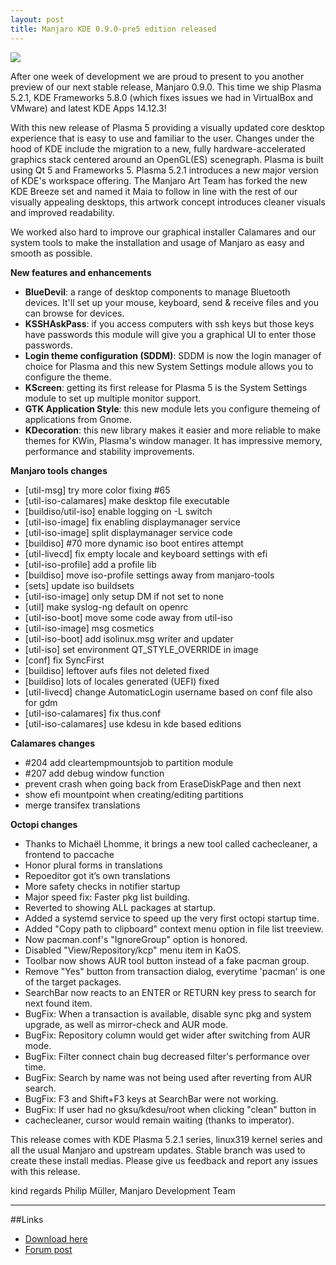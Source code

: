 ```yaml
---
layout: post
title: Manjaro KDE 0.9.0-pre5 edition released
---
```


<img src="{{ site.baseurl }}/images/manjaro-kde-090-pre4.jpg">

After one week of development we are proud to present to you another preview of our next stable release, Manjaro 0.9.0. This time we ship Plasma 5.2.1, KDE Frameworks 5.8.0 (which fixes issues we had in VirtualBox and VMware) and latest KDE Apps 14.12.3!

With this new release of Plasma 5 providing a visually updated core desktop experience that is easy to use and familiar to the user. Changes under the hood of KDE include the migration to a new, fully hardware-accelerated graphics stack centered around an OpenGL(ES) scenegraph. Plasma is built using Qt 5 and Frameworks 5. Plasma 5.2.1 introduces a new major version of KDE's workspace offering. The Manjaro Art Team has forked the new KDE Breeze set and named it Maia to follow in line with the rest of our visually appealing desktops, this artwork concept introduces cleaner visuals and improved readability.

We worked also hard to improve our graphical installer Calamares and our system tools to make the installation and usage of Manjaro as easy and smooth as possible.

**New features and enhancements**

* **BlueDevil**: a range of desktop components to manage Bluetooth devices. It'll set up your mouse, keyboard, send & receive files and you can browse for devices.
* **KSSHAskPass**: if you access computers with ssh keys but those keys have passwords this module will give you a graphical UI to enter those passwords.
* **Login theme configuration (SDDM)**: SDDM is now the login manager of choice for Plasma and this new System Settings module allows you to configure the theme.
* **KScreen**: getting its first release for Plasma 5 is the System Settings module to set up multiple monitor support.
* **GTK Application Style**: this new module lets you configure themeing of applications from Gnome.
* **KDecoration**: this new library makes it easier and more reliable to make themes for KWin, Plasma's window manager. It has impressive memory, performance and stability improvements.

**Manjaro tools changes**

* [util-msg] try more color fixing #65 
* [util-iso-calamares] make desktop file executable
* [buildiso/util-iso] enable logging on -L switch
* [util-iso-image] fix enabling displaymanager service
* [util-iso-image] split displaymanager service code
* [buildiso] #70 more dynamic iso boot entires attempt
* [util-livecd] fix empty locale and keyboard settings with efi
* [util-iso-profile] add a profile lib
* [buildiso] move iso-profile settings away from manjaro-tools
* [sets] update iso buildsets
* [util-iso-image] only setup DM if not set to none
* [util] make syslog-ng default on openrc
* [util-iso-boot] move some code away from util-iso
* [util-iso-image] msg cosmetics
* [util-iso-boot] add isolinux.msg writer and updater
* [util-iso] set environment QT_STYLE_OVERRIDE in image
* [conf] fix SyncFirst
* [buildiso] leftover aufs files not deleted fixed
* [buildiso] lots of locales generated (UEFI) fixed
* [util-livecd] change AutomaticLogin username based on conf file also for gdm
* [util-iso-calamares] fix thus.conf
* [util-iso-calamares] use kdesu in kde based editions

**Calamares changes**

* #204 add cleartempmountsjob to partition module
* #207 add debug window function
* prevent crash when going back from EraseDiskPage and then next
* show efi mountpoint when creating/editing partitions
* merge transifex translations

**Octopi changes**

* Thanks to Michaël Lhomme, it brings a new tool called cachecleaner, a frontend to paccache
* Honor plural forms in translations
* Repoeditor got it’s own translations
* More safety checks in notifier startup
* Major speed fix: Faster pkg list building.
* Reverted to showing ALL packages at startup.
* Added a systemd service to speed up the very first octopi startup time.
* Added "Copy path to clipboard" context menu option in file list treeview.
* Now pacman.conf's "IgnoreGroup" option is honored.
* Disabled "View/Repository/kcp" menu item in KaOS.
* Toolbar now shows AUR tool button instead of a fake pacman group.
* Remove "Yes" button from transaction dialog, everytime 'pacman' is one of the target packages.
* SearchBar now reacts to an ENTER or RETURN key press to search for next found item.
* BugFix: When a transaction is available, disable sync pkg and system upgrade, as well as mirror-check and AUR mode.
* BugFix: Repository column would get wider after switching from AUR mode.
* BugFix: Filter connect chain bug decreased filter's performance over time.
* BugFix: Search by name was not being used after reverting from AUR search.
* BugFix: F3 and Shift+F3 keys at SearchBar were not working.
* BugFix: If user had no gksu/kdesu/root when clicking "clean" button in
* cachecleaner, cursor would remain waiting (thanks to imperator).

This release comes with KDE Plasma 5.2.1 series, linux319 kernel series and all the usual Manjaro and upstream updates. Stable branch was used to create these install medias. Please give us feedback and report any issues with this release.

kind regards
Philip Müller, Manjaro Development Team

----

##Links

* [Download here](http://sourceforge.net/projects/manjarotest/files/0.9.0/kde/0.9.0-pre5/)
* [Forum post](https://forum.manjaro.org/index.php?topic=21473.0)
